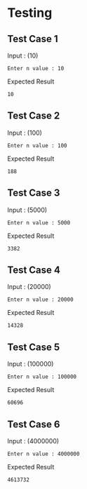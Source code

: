# Testing
## Test Case 1
Input : (10)
```
Enter n value : 10
```
Expected Result
```
10
```

## Test Case 2
Input : (100)
```
Enter n value : 100
```
Expected Result
```
188
```

## Test Case 3
Input : (5000)
```
Enter n value : 5000
```
Expected Result
```
3382
```

## Test Case 4
Input : (20000)
```
Enter n value : 20000
```
Expected Result
```
14328
```

## Test Case 5
Input : (100000)
```
Enter n value : 100000
```
Expected Result
```
60696
```

## Test Case 6
Input : (4000000)
```
Enter n value : 4000000
```
Expected Result
```
4613732
```

